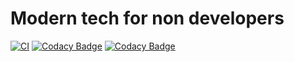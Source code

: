 # Modern tech for non developers

[![CI](https://github.com/koenighotze/modern-cloud-for-non-techs/actions/workflows/ci.yml/badge.svg)](https://github.com/koenighotze/modern-cloud-for-non-techs/actions/workflows/ci.yml)
[![Codacy Badge](https://app.codacy.com/project/badge/Grade/7f1df715383445979b8b6a51e6a9d7a7)](https://www.codacy.com/gh/koenighotze/modern-cloud-for-non-techs/dashboard?utm_source=github.com&amp;utm_medium=referral&amp;utm_content=koenighotze/modern-cloud-for-non-techs&amp;utm_campaign=Badge_Grade)
[![Codacy Badge](https://app.codacy.com/project/badge/Coverage/7f1df715383445979b8b6a51e6a9d7a7)](https://www.codacy.com/gh/koenighotze/modern-cloud-for-non-techs/dashboard?utm_source=github.com&utm_medium=referral&utm_content=koenighotze/modern-cloud-for-non-techs&utm_campaign=Badge_Coverage)